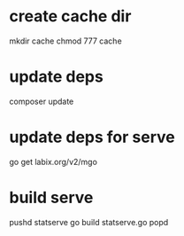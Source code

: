 # create cache dir
mkdir cache
chmod 777 cache

# update deps
composer update

# update deps for serve
go get labix.org/v2/mgo

# build serve
pushd statserve
go build statserve.go
popd

